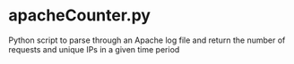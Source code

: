 # apacheCounter.py
Python script to parse through an Apache log file and return the number of requests and unique IPs in a given time period
